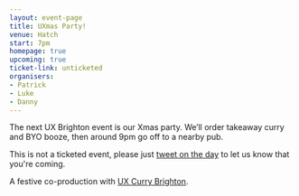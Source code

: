 ```yaml
---
layout: event-page  
title: UXmas Party!
venue: Hatch
start: 7pm
homepage: true
upcoming: true
ticket-link: unticketed
organisers:
- Patrick
- Luke
- Danny
---
```


The next UX Brighton event is our Xmas party. We’ll order takeaway curry and BYO booze, then around 9pm go off to a nearby pub.

This is not a ticketed event, please just <a href="https://twitter.com/uxbri">tweet on the day</a> to let us know that you're coming.

A festive co-production with <a href="https://twitter.com/uxcurrybrighton">UX Curry Brighton</a>.